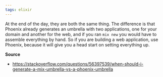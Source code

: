```yaml
---
tags: elixir
---
```


At the end of the day, they are both the same thing. The difference is that Phoenix already generates an umbrella with two applications, one for your domain and another for the web, and if you ran `mix new` you would have to assemble everything by hand. So if you are building a web application, use Phoenix, because it will give you a head start on setting everything up.

**Source**
- https://stackoverflow.com/questions/56397539/when-should-i-generate-a-mix-umbrella-vs-a-phoenix-umbrella